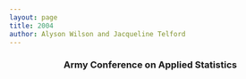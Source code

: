 ```yaml
---
layout: page
title: 2004
author: Alyson Wilson and Jacqueline Telford
---
```

<div align="center"><h3>Army Conference on Applied Statistics</h3></div>
